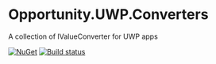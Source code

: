 # Opportunity.UWP.Converters
A collection of IValueConverter for UWP apps  

[![NuGet](https://img.shields.io/nuget/v/Opportunity.UWP.Converters.svg)](https://www.nuget.org/packages/Opportunity.UWP.Converters/)
[![Build status](https://ci.appveyor.com/api/projects/status/2c3dwtalky5y06bu?svg=true)](https://ci.appveyor.com/project/OpportunityLiu/opportunity-uwp-converters)
